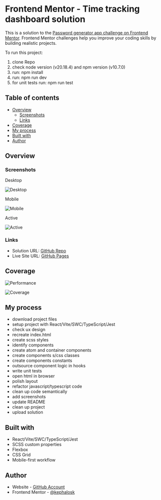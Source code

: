 # Frontend Mentor - Time tracking dashboard solution

This is a solution to the [Password generator app challenge on Frontend Mentor](https://www.frontendmentor.io/challenges/password-generator-app-Mr8CLycqjh). Frontend Mentor challenges help you improve your coding skills by building realistic projects.

To run this project:

1. clone Repo
2. check node version (v20.18.4) and npm version (v10.7.0)
3. run: npm install
4. run: npm run dev
5. for unit tests run: npm run test

## Table of contents

- [Overview](#overview)
    - [Screenshots](#screenshots)
    - [Links](#links)
- [Coverage](#coverage)
- [My process](#my-process)
- [Built with](#built-with)
- [Author](#author)

## Overview

### Screenshots

Desktop

![Desktop](ressources/screenshots/desktop.png)

Mobile

![Mobile](ressources/screenshots/mobile.png)

Active

![Active](ressources/screenshots/active.png)

### Links

- Solution URL: [GitHub Repo](https://github.com/kephalosk/password-generator-app )
- Live Site URL: [GitHub Pages](https://kephalosk.github.io/password-generator-app )

## Coverage


![Performance](ressources/screenshots/performance.png)


![Coverage](ressources/screenshots/coverage.png)

## My process

- download project files
- setup project with React/Vite/SWC/TypeScript/Jest
- check ux design
- recreate index.html
- create scss styles
- identify components
- create atom and container components
- create components s/css classes
- create components constants
- outsource component logic in hooks
- write unit tests
- open html in browser
- polish layout
- refactor javascript/typescript code
- clean up code semantically
- add screenshots
- update README
- clean up project
- upload solution

## Built with

- React/Vite/SWC/TypeScript/Jest
- SCSS custom properties
- Flexbox
- CSS Grid
- Mobile-first workflow

## Author

- Website - [GitHub Account](https://github.com/kephalosk/)
- Frontend Mentor - [@kephalosk](https://www.frontendmentor.io/profile/kephalosk)